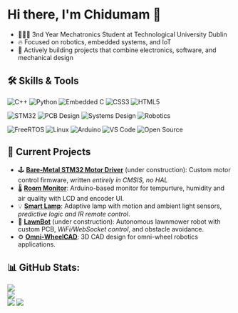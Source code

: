 # Hi there, I'm Chidumam 👋
- 🧑🏾‍🔬 3nd Year Mechatronics Student at Technological University Dublin
- 🔥 Focused on robotics, embedded systems, and IoT
- 👹 Actively building projects that combine electronics, software, and mechanical design

## 🛠️ Skills & Tools

![C++](https://img.shields.io/badge/C++-00599C?style=for-the-badge&logo=c%2B%2B&logoColor=white)
![Python](https://img.shields.io/badge/Python-3776AB?style=for-the-badge&logo=python&logoColor=white)
![Embedded C](https://img.shields.io/badge/Embedded_C-008080?style=for-the-badge&logo=c&logoColor=white)
![CSS3](https://img.shields.io/badge/css3-%231572B6.svg?style=for-the-badge&logo=css3&logoColor=white) 
![HTML5](https://img.shields.io/badge/html5-%23E34F26.svg?style=for-the-badge&logo=html5&logoColor=white)

![STM32](https://img.shields.io/badge/STM32-03234B?style=for-the-badge&logo=stmicroelectronics&logoColor=white)
![PCB Design](https://img.shields.io/badge/PCB%20Design-006600?style=for-the-badge&logo=kicad&logoColor=white)
![Systems Design](https://img.shields.io/badge/Systems%20Design-222222?style=for-the-badge&logo=gnometerminal&logoColor=white)
![Robotics](https://img.shields.io/badge/Robotics-FF6F00?style=for-the-badge&logo=robotframework&logoColor=white)

![FreeRTOS](https://img.shields.io/badge/FreeRTOS-00AEEF?style=for-the-badge&logo=freertos&logoColor=white)
![Linux](https://img.shields.io/badge/Linux-FCC624?style=for-the-badge&logo=linux&logoColor=black)
![Arduino](https://img.shields.io/badge/Arduino-00979D?style=for-the-badge&logo=arduino&logoColor=white)
![VS Code](https://img.shields.io/badge/VS%20Code-007ACC?style=for-the-badge&logo=visual-studio-code&logoColor=white)
![Open Source](https://img.shields.io/badge/Open--Source-3DA639?style=for-the-badge&logo=open-source-initiative&logoColor=white)

## 🔧 Current Projects

- 🕹️ [**Bare-Metal STM32 Motor Driver**](https://github.com/ChidumamAmadi-Obi/Bare-Metal-Motor-Driver) (under construction): Custom motor control firmware, written *entirely in CMSIS, no HAL*
- 🌡️ [**Room Monitor**](https://github.com/ChidumamAmadi-Obi/Room-Monitor): Arduino-based monitor for tempurture, humidity and air quality with LCD and encoder UI.
- 💡 [**Smart Lamp**](https://github.com/ChidumamAmadi-Obi/Smart-Lamp): Adaptive lamp with motion and ambient light sensors, *predictive logic and IR remote control*.
- 🌿 [**LawnBot**](https://github.com/ChidumamAmadi-Obi/LawnBot) (under construction): Autonomous lawnmower robot with custom PCB, *WiFi/WebSocket control*, and obstacle avoidance.
- ⚙️ [**Omni-WheelCAD**](https://github.com/ChidumamAmadi-Obi/Omni-WheelCAD): 3D CAD design for omni-wheel robotics applications.

## 📊 GitHub Stats:
![](https://github-readme-stats.vercel.app/api?username=ChidumamAmadi-Obi&theme=dark&hide_border=false&include_all_commits=false&count_private=false)<br/>
![](https://nirzak-streak-stats.vercel.app/?user=ChidumamAmadi-Obi&theme=dark&hide_border=false)<br/>
![](https://github-readme-stats.vercel.app/api/top-langs/?username=ChidumamAmadi-Obi&theme=dark&hide_border=false&include_all_commits=false&count_private=false&layout=compact)
[![](https://visitcount.itsvg.in/api?id=ChidumamAmadi-Obi&icon=0&color=0)](https://visitcount.itsvg.in)
<!-- Proudly created with GPRM ( https://gprm.itsvg.in ) -->
